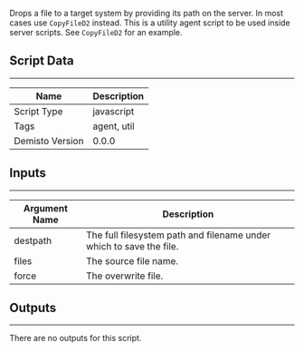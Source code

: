 Drops a file to a target system by providing its path on the server. In most cases use `CopyFileD2` instead.
This is a utility agent script to be used inside server scripts. See `CopyFileD2` for an example.

## Script Data
---

| **Name** | **Description** |
| --- | --- |
| Script Type | javascript |
| Tags | agent, util |
| Demisto Version | 0.0.0 |

## Inputs
---

| **Argument Name** | **Description** |
| --- | --- |
| destpath | The full filesystem path and filename under which to save the file. |
| files | The source file name. |
| force | The overwrite file. |

## Outputs
---
There are no outputs for this script.
